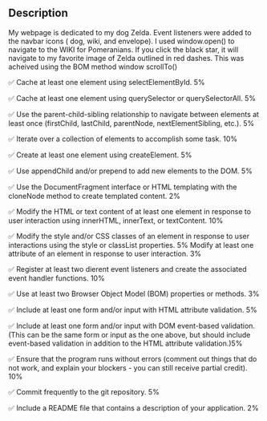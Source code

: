 Description
---
My webpage is dedicated to my dog Zelda. Event listeners were added to the navbar icons ( dog, wiki, and envelope). I used window.open() to navigate to the WIKI for Pomeranians. If you click the black star, it will navigate to my favorite image of Zelda outlined in red dashes. This was acheived using the BOM method window scrollTo()




&#9989; Cache at least one element using selectElementById. 5%

&#9989; Cache at least one element using querySelector or querySelectorAll. 5%

&#9989; Use the parent-child-sibling relationship to navigate between elements at least once (firstChild, lastChild, parentNode, nextElementSibling, etc.). 5%

&#9989; Iterate over a collection of elements to accomplish some task. 10%

&#9989; Create at least one element using createElement. 5%

&#9989; Use appendChild and/or prepend to add new elements to the DOM. 5%

&#9989; Use the DocumentFragment interface or HTML templating with the cloneNode method to create templated content.  2%

&#9989; Modify the HTML or text content of at least one element in response to user interaction using innerHTML, innerText, or textContent. 10%

&#9989; Modify the style and/or CSS classes of an element in response to user interactions using the style or classList properties. 5%
Modify at least one attribute of an element in response to user interaction. 3%

&#9989; Register at least two dierent event listeners and create the associated event handler functions. 10%

 &#9989; Use at least two Browser Object Model (BOM) properties or methods. 3%

&#9989; Include at least one form and/or input with HTML attribute validation. 5%

&#9989; Include at least one form and/or input with DOM event-based validation. (This can be the same form or input as the one above, but should include event-based validation in addition to the HTML attribute validation.)5%

&#9989; Ensure that the program runs without errors (comment out things that do not work, and explain your blockers - you can still receive partial credit). 10%

&#9989; Commit frequently to the git repository. 5%

&#9989; Include a README file that contains a description of your application. 2%


